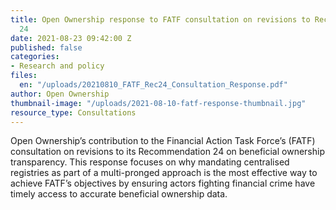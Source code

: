 ```yaml
---
title: Open Ownership response to FATF consultation on revisions to Recommendation
  24
date: 2021-08-23 09:42:00 Z
published: false
categories:
- Research and policy
files:
  en: "/uploads/20210810_FATF_Rec24_Consultation_Response.pdf"
author: Open Ownership
thumbnail-image: "/uploads/2021-08-10-fatf-response-thumbnail.jpg"
resource_type: Consultations
---
```


Open Ownership’s contribution to the Financial Action Task Force’s (FATF) consultation on revisions to its Recommendation 24 on beneficial ownership transparency. This response focuses on why mandating centralised registries as part of a multi-pronged approach is the most effective way to achieve FATF’s objectives by ensuring actors fighting financial crime have timely access to accurate beneficial ownership data.